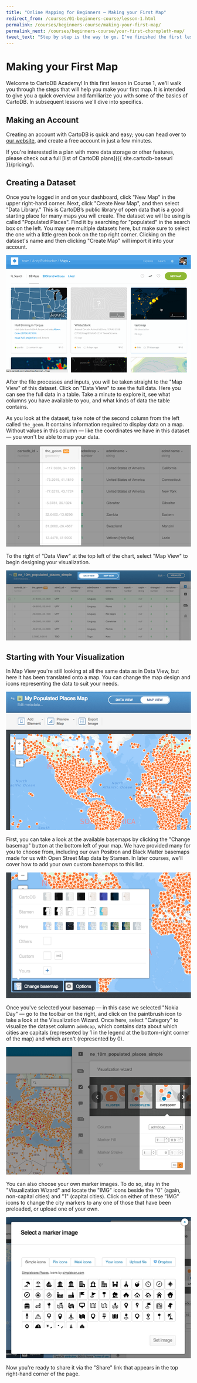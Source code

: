 ```yaml
---
title: "Online Mapping for Beginners — Making your First Map"
redirect_from: /courses/01-beginners-course/lesson-1.html
permalink: /courses/beginners-course/making-your-first-map/
permalink_next: /courses/beginners-course/your-first-choropleth-map/
tweet_text: "Step by step is the way to go. I've finished the first lesson of the map academy. Check it out"
---
```

# Making your First Map

Welcome to CartoDB Academy! In this first lesson in Course 1, we'll walk you through the steps that will help you make your first map. It is intended to give you a quick overview and familiarize you with some of the basics of CartoDB. In subsequent lessons we'll dive into specifics.


## Making an Account

Creating an account with CartoDB is quick and easy; you can head over to [our website](https://cartodb.com/signup), and create a free account in just a few minutes.

If you're interested in a plan with more data storage or other features, please check out a full [list of CartoDB plans]({{ site.cartodb-baseurl }}/pricing/).


## Creating a Dataset

Once you’re logged in and on your dashboard, click "New Map" in the upper right-hand corner. Next, click "Create New Map", and then select "Data Library." This is CartoDB’s public library of open data that is a good starting place for many maps you will create. The dataset we will be using is called "Populated Places". Find it by searching for "populated" in the search box on the left. You may see multiple datasets here, but make sure to select the one with a little green book on the top right corner. Clicking on the dataset's name and then clicking "Create Map" will import it into your account.

![Add Common Data](/img/course1/lesson1/commondata.gif)

After the file processes and inputs, you will be taken straight to the "Map View" of this dataset. Click on "Data View" to see the full data. Here you can see the full data in a table. Take a minute to explore it, see what columns you have available to you, and what kinds of data the table contains.

As you look at the dataset, take note of the second column from the left called `the_geom`. It contains information required to display data on a map. Without values in this column — like the coordinates we have in this dataset — you won't be able to map your data.

![the_geom column](/img/course1/lesson1/the_geom.png)

To the right of "Data View" at the top left of the chart, select "Map View" to begin designing your visualization.

![Data and Map View](/img/course1/lesson1/table_map_view.png)


## Starting with Your Visualization

In Map View you're still looking at all the same data as in Data View, but here it has been translated onto a map. You can change the map design and icons representing the data to suit your needs.

![Data and Map View](/img/course1/lesson1/mapview.png)

First, you can take a look at the available basemaps by clicking the "Change basemap" button at the bottom left of your map. We have provided many for you to choose from, including our own Positron and Black Matter basemaps made for us with Open Street Map data by Stamen. In later courses, we'll cover how to add your own custom basemaps to this list.

![Selecting a basemap](/img/course1/lesson1/basemaps.png)

Once you've selected your basemap — in this case we selected "Nokia Day" — go to the toolbar on the right, and click on the paintbrush icon to take a look at the Visualization Wizard. Once here, select "Category" to visualize the dataset column `adm0cap`, which contains data about which cities are capitals (represented by 1 in the legend at the bottom-right corner of the map) and which aren't (represented by 0).

![Selecting markers.](/img/course1/lesson1/selectimg.png)

You can also choose your own marker images. To do so, stay in the "Visualization Wizard" and locate the "IMG" icons beside the "0" (again, non-capital cities) and "1" (capital cities). Click on either of these "IMG" icons to change the city markers to any one of those that have been preloaded, or upload one of your own.

![Selecting markers.](/img/course1/lesson1/markeroptions.png)

Now you're ready to share it via the "Share" link that appears in the top right-hand corner of the page.
